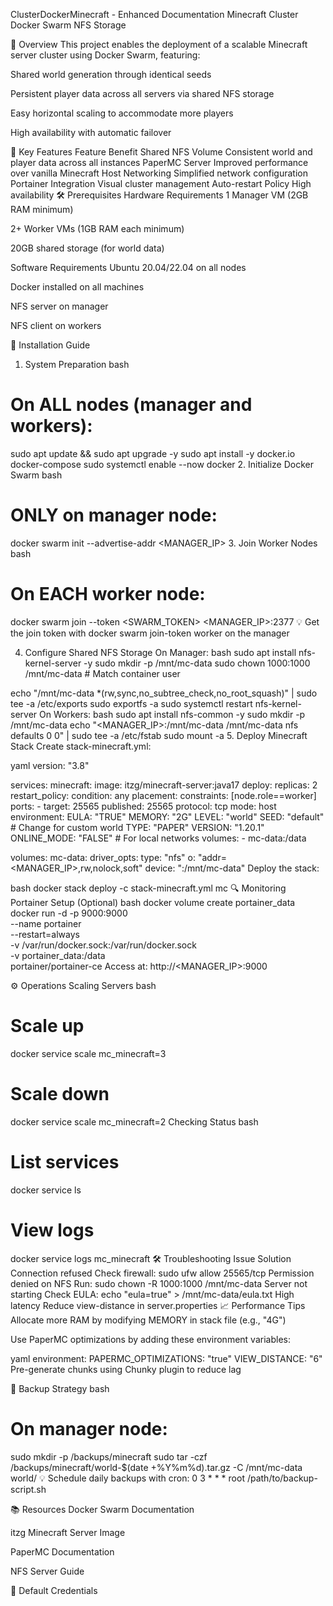 ClusterDockerMinecraft - Enhanced Documentation
Minecraft Cluster Docker Swarm NFS Storage

🌟 Overview
This project enables the deployment of a scalable Minecraft server cluster using Docker Swarm, featuring:

Shared world generation through identical seeds

Persistent player data across all servers via shared NFS storage

Easy horizontal scaling to accommodate more players

High availability with automatic failover

🚀 Key Features
Feature	Benefit
Shared NFS Volume	Consistent world and player data across all instances
PaperMC Server	Improved performance over vanilla Minecraft
Host Networking	Simplified network configuration
Portainer Integration	Visual cluster management
Auto-restart Policy	High availability
🛠️ Prerequisites
Hardware Requirements
1 Manager VM (2GB RAM minimum)

2+ Worker VMs (1GB RAM each minimum)

20GB shared storage (for world data)

Software Requirements
Ubuntu 20.04/22.04 on all nodes

Docker installed on all machines

NFS server on manager

NFS client on workers

🧰 Installation Guide
1. System Preparation
bash
# On ALL nodes (manager and workers):
sudo apt update && sudo apt upgrade -y
sudo apt install -y docker.io docker-compose
sudo systemctl enable --now docker
2. Initialize Docker Swarm
bash
# ONLY on manager node:
docker swarm init --advertise-addr <MANAGER_IP>
3. Join Worker Nodes
bash
# On EACH worker node:
docker swarm join --token <SWARM_TOKEN> <MANAGER_IP>:2377
💡 Get the join token with docker swarm join-token worker on the manager

4. Configure Shared NFS Storage
On Manager:
bash
sudo apt install nfs-kernel-server -y
sudo mkdir -p /mnt/mc-data
sudo chown 1000:1000 /mnt/mc-data  # Match container user

echo "/mnt/mc-data *(rw,sync,no_subtree_check,no_root_squash)" | sudo tee -a /etc/exports
sudo exportfs -a
sudo systemctl restart nfs-kernel-server
On Workers:
bash
sudo apt install nfs-common -y
sudo mkdir -p /mnt/mc-data
echo "<MANAGER_IP>:/mnt/mc-data /mnt/mc-data nfs defaults 0 0" | sudo tee -a /etc/fstab
sudo mount -a
5. Deploy Minecraft Stack
Create stack-minecraft.yml:

yaml
version: "3.8"

services:
  minecraft:
    image: itzg/minecraft-server:java17
    deploy:
      replicas: 2
      restart_policy:
        condition: any
      placement:
        constraints: [node.role==worker]
    ports:
      - target: 25565
        published: 25565
        protocol: tcp
        mode: host
    environment:
      EULA: "TRUE"
      MEMORY: "2G"
      LEVEL: "world"
      SEED: "default"  # Change for custom world
      TYPE: "PAPER"
      VERSION: "1.20.1"
      ONLINE_MODE: "FALSE"  # For local networks
    volumes:
      - mc-data:/data

volumes:
  mc-data:
    driver_opts:
      type: "nfs"
      o: "addr=<MANAGER_IP>,rw,nolock,soft"
      device: ":/mnt/mc-data"
Deploy the stack:

bash
docker stack deploy -c stack-minecraft.yml mc
🔍 Monitoring
Portainer Setup (Optional)
bash
docker volume create portainer_data
docker run -d -p 9000:9000 \
  --name portainer \
  --restart=always \
  -v /var/run/docker.sock:/var/run/docker.sock \
  -v portainer_data:/data \
  portainer/portainer-ce
Access at: http://<MANAGER_IP>:9000

⚙️ Operations
Scaling Servers
bash
# Scale up
docker service scale mc_minecraft=3

# Scale down
docker service scale mc_minecraft=2
Checking Status
bash
# List services
docker service ls

# View logs
docker service logs mc_minecraft
🛠️ Troubleshooting
Issue	Solution
Connection refused	Check firewall: sudo ufw allow 25565/tcp
Permission denied on NFS	Run: sudo chown -R 1000:1000 /mnt/mc-data
Server not starting	Check EULA: echo "eula=true" > /mnt/mc-data/eula.txt
High latency	Reduce view-distance in server.properties
📈 Performance Tips
Allocate more RAM by modifying MEMORY in stack file (e.g., "4G")

Use PaperMC optimizations by adding these environment variables:

yaml
environment:
  PAPERMC_OPTIMIZATIONS: "true"
  VIEW_DISTANCE: "6"
Pre-generate chunks using Chunky plugin to reduce lag

🔄 Backup Strategy
bash
# On manager node:
sudo mkdir -p /backups/minecraft
sudo tar -czf /backups/minecraft/world-$(date +%Y%m%d).tar.gz -C /mnt/mc-data world/
💡 Schedule daily backups with cron: 0 3 * * * root /path/to/backup-script.sh

📚 Resources
Docker Swarm Documentation

itzg Minecraft Server Image

PaperMC Documentation

NFS Server Guide

🔐 Default Credentials
